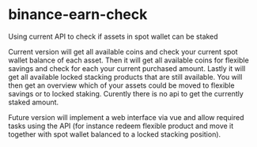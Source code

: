 # binance-earn-check
Using current API to check if assets in spot wallet can be staked

Current version will get all available coins and check your current spot wallet balance of each asset.
Then it will get all available coins for flexible savings and check for each your current purchased amount.
Lastly it will get all available locked stacking products that are still available.
You will then get an overview which of your assets could be moved to flexible savings or to locked staking.
Curently there is no api to get the currently staked amount.

Future version will implement a web interface via vue and allow required tasks using the API
(for instance redeem flexible product and move it together with spot wallet balanced to a locked stacking position).
